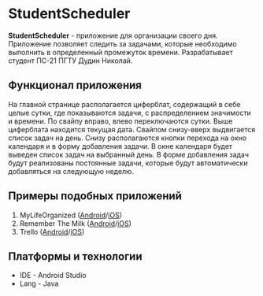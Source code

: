 # StudentScheduler
**StudentScheduler** - приложение для организации своего дня. Приложение позволяет следить за задачами, которые необходимо выполнить в определенный промежуток времени. Разрабатывает студент ПС-21 ПГТУ Дудин Николай.

## Функционал приложения
На главной странице располагается циферблат, содержащий в себе целые сутки, где показываются задачи, с распределением значимости и времени. По свайпу вправо, влево переключаются сутки. Выше циферблата находится текущая дата. Свайпом снизу-вверх выдвигается список задач на день. Снизу располагаются кнопки перехода на окно календаря и в форму добавления задачи. В окне календаря будет выведен список задач на выбранный день. В форме добавления задач будут реализованы постоянные задачи, которые будут автоматически добавляться на следующую неделю.

## Примеры подобных приложений
1. MyLifeOrganized ([Android](https://play.google.com/store/apps/details?id=net.mylifeorganized.mlo&hl=ru&gl=ru)/[iOS](https://apps.apple.com/ru/app/id649795842))
2. Remember The Milk ([Android](https://play.google.com/store/apps/details?id=com.rememberthemilk.MobileRTM&hl=ru&gl=ru)/[iOS](https://apps.apple.com/ru/app/id293561396))
3. Trello ([Android](https://play.google.com/store/apps/details?id=com.trello&hl=ru&gl=ru)/[iOS](https://apps.apple.com/ru/app/id461504587)) 

## Платформы и технологии
- IDE - Android Studio
- Lang - Java